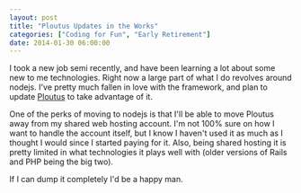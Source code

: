 ```yaml
---
layout: post
title: "Ploutus Updates in the Works"
categories: ["Coding for Fun", "Early Retirement"]
date: 2014-01-30 06:00:00
---
```


I took a new job semi recently, and have been learning a lot about some new to me technologies.  Right now a large part
of what I do revolves around nodejs.  I've pretty much fallen in love with the framework, and plan to update
[Ploutus](http://www.ploutus.com) to take advantage of it.

One of the perks of moving to nodejs is that I'll be able to move Ploutus away from my shared web hosting account.  I'm
not 100% sure on how I want to handle the account itself, but I know I haven't used it as much as I thought I would
since I started paying for it.  Also, being shared hosting it is pretty limited in what technologies it plays well with
(older versions of Rails and PHP being the big two).

If I can dump it completely I'd be a happy man.